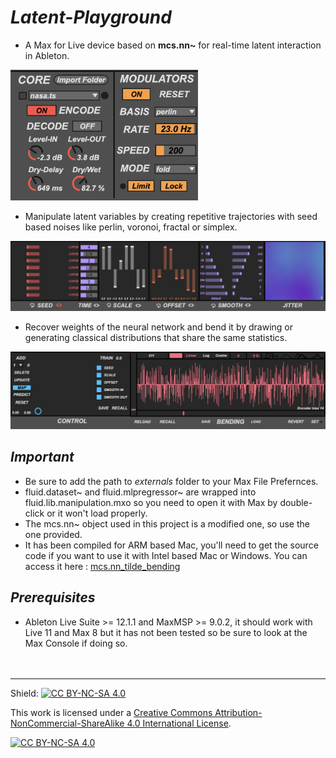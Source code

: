 # _Latent-Playground_
- A Max for Live device based on **mcs.nn~** for real-time latent interaction in Ableton.

<img src="/assets/Core.png" width="300">  

- Manipulate latent variables by creating repetitive trajectories with seed based noises like perlin, voronoi, fractal or simplex.

<img src="/assets/Manipulation.png">

- Recover weights of the neural network and bend it by drawing or generating classical distributions that share the same statistics.

<img src="/assets/Bending.png">


## _Important_ 
- Be sure to add the path to _externals_ folder to your Max File Prefernces.
- fluid.dataset~ and fluid.mlpregressor~ are wrapped into fluid.lib.manipulation.mxo so you need to open it with Max by double-click or it won't load properly. 
- The mcs.nn~ object used in this project is a modified one, so use the one provided. 
- It has been compiled for ARM based Mac, you'll need to get the source code if you want to use it with Intel based Mac or Windows. You can access it here : [mcs.nn_tilde_bending](https://github.com/LucasBrgt/mcs.nn_tilde_bending_MaxMSP)


## _Prerequisites_
- Ableton Live Suite >= 12.1.1 and MaxMSP >= 9.0.2, it should work with Live 11 and Max 8 but it has not been tested so be sure to look at the Max Console if doing so.
&nbsp;  
&nbsp;
&nbsp;  
&nbsp;
---

Shield: [![CC BY-NC-SA 4.0][cc-by-nc-sa-shield]][cc-by-nc-sa]

This work is licensed under a
[Creative Commons Attribution-NonCommercial-ShareAlike 4.0 International License][cc-by-nc-sa].

[![CC BY-NC-SA 4.0][cc-by-nc-sa-image]][cc-by-nc-sa]

[cc-by-nc-sa]: http://creativecommons.org/licenses/by-nc-sa/4.0/
[cc-by-nc-sa-image]: https://licensebuttons.net/l/by-nc-sa/4.0/88x31.png
[cc-by-nc-sa-shield]: https://img.shields.io/badge/License-CC%20BY--NC--SA%204.0-lightgrey.svg
